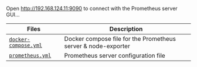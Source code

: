 
Open <http://192.168.124.11:9090> to connect with the Prometheus server GUI…

Files | Description
------|--------------
[`docker-compose.yml`][01] | Docker compose file for the Prometheus server & node-exporter
[`prometheus.yml`][02] | Prometheus server configuration file

[01]: docker-compose.yml
[02]: prometheus.yml
